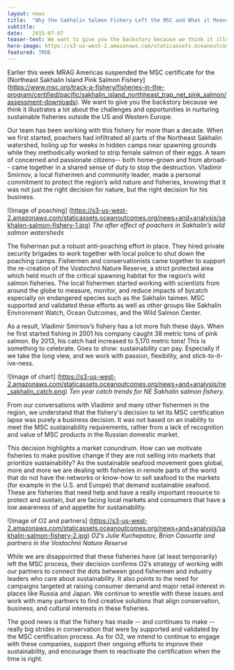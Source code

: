 ```yaml
---
layout: news
title:  "Why the Sakhalin Salmon Fishery Left the MSC and What it Means for Sustainable Fisheries"
subtitle: 
date:   2015-07-07
teaser-text: We want to give you the backstory because we think it illustrates a lot about the challenges and opportunities in nurturing sustainable fisheries outside the US and Western Europe.
hero-image: https://s3-us-west-2.amazonaws.com/staticassets.oceanoutcomes.org/news+and+analysis/hero+images/sakhalin-salmon-fishery-hero.jpg
featured: TRUE
---
```


Earlier this week MRAG Americas suspended the MSC certificate for the [Northeast Sakhalin Island Pink Salmon Fishery] (https://www.msc.org/track-a-fishery/fisheries-in-the-program/certified/pacific/sakhalin_island_northheast_trap_net_pink_salmon/assessment-downloads). We want to give you the backstory because we think it illustrates a lot about the challenges and opportunities in nurturing sustainable fisheries outside the US and Western Europe.

Our team has been working with this fishery for more than a decade. When we first started, poachers had infiltrated all parts of the Northeast Sakhalin watershed, holing up for weeks in hidden camps near spawning grounds while they methodically worked to strip female salmon of their eggs. A team of concerned and passionate citizens-- both home-grown and from abroad-- came together in a shared sense of duty to stop the destruction. Vladimir Smirnov, a local fishermen and community leader, made a personal commitment to protect the region’s wild nature and fisheries, knowing that it was not just the right decision for nature, but the right decision for his business.

![Image of poaching]
(https://s3-us-west-2.amazonaws.com/staticassets.oceanoutcomes.org/news+and+analysis/sakhalen-salmon-fishery-1.jpg)
*The after effect of poachers in Sakhalin’s wild salmon watersheds*

The fisherman put a robust anti-poaching effort in place. They hired private security brigades to work together with local police to shut down the poaching camps. Fishermen and conservationists came together to support the re-creation of the Vostochnii Nature Reserve, a strict protected area which held much of the critical spawning habitat for the region’s wild salmon fisheries. The local fishermen started working with scientists from around the globe to measure, monitor, and reduce impacts of bycatch especially on endangered species such as the Sakhalin taimen. MSC supported and validated these efforts as well as other groups like Sakhalin Environment Watch, Ocean Outcomes, and the Wild Salmon Center.

As a result, Vladimir Smirnov’s fishery has a lot more fish these days. When he first started fishing in 2001 his company caught 38 metric tons of pink salmon. By 2013, his catch had increased to 5,170 metric tons! This is something to celebrate. Goes to show: sustainability can pay. Especially if we take the long view, and we work with passion, flexibility, and stick-to-it-ive-ness.

![Image of chart]
(https://s3-us-west-2.amazonaws.com/staticassets.oceanoutcomes.org/news+and+analysis/ne_sakhalin_catch.png)
*Ten year catch trends for NE Sakhalin salmon fishery.*

From our conversations with Vladimir and many other fishermen in the region, we understand that the fishery's decision to let its MSC certification lapse was purely a business decision. It was not based on an inability to meet the MSC sustainability requirements, rather from a lack of recognition and value of MSC products in the Russian domestic market.

This decision highlights a market conundrum. How can we motivate fisheries to make positive change if they are not selling into markets that prioritize sustainability?  As the sustainable seafood movement goes global, more and more we are dealing with fisheries in remote parts of the world that do not have the networks or know-how to sell seafood to the markets (for example in the U.S. and Europe) that demand sustainable seafood. These are fisheries that need help and have a really important resource to protect and sustain, but are facing local markets and consumers that have a low awareness of and appetite for sustainability.

![Image of O2 and partners]
(https://s3-us-west-2.amazonaws.com/staticassets.oceanoutcomes.org/news+and+analysis/sakhalin-salmon-fishery-2.jpg)
*O2’s Julie Kuchepatov, Brian Caouette and partners in the Vostochnii Nature Reserve*

While we are disappointed that these fisheries have (at least temporarily) left the MSC process, their decision confirms O2’s strategy of working with our partners to connect the dots between good fishermen and industry leaders who care about sustainability. It also points to the need for campaigns targeted at raising consumer demand and major retail interest in places like Russia and Japan. We continue to wrestle with these issues and work with many partners to find creative solutions that align conservation, business, and cultural interests in these fisheries.

The good news is that the fishery has made -- and continues to make -- really big strides in conservation that were by supported and validated by the MSC certification process. As for O2, we intend to continue to engage with these companies, support their ongoing efforts to improve their sustainability, and encourage them to reactivate the certification when the time is right.
